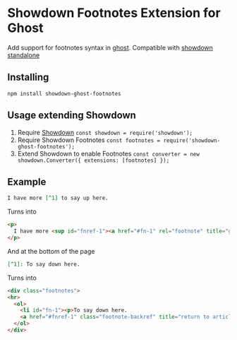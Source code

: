 # Showdown Footnotes Extension for Ghost

Add support for footnotes syntax in [ghost](https://github.com/TryGhost/Ghost/).
Compatible with [showdown standalone](https://github.com/showdownjs/showdown/)

## Installing 
`npm install showdown-ghost-footnotes`

## Usage extending Showdown
1. Require [Showdown](https://github.com/showdownjs/showdown/) `const showdown = require('showdown');`
2. Require Showdown Footnotes `const footnotes = require('showdown-ghost-footnotes');`
3. Extend Showdown to enable Footnotes `const converter = new showdown.Converter({ extensions: [footnotes] });`

## Example
```md
I have more [^1] to say up here.
```
Turns into

```html
<p>
  I have more <sup id="fnref-1"><a href="#fn-1" rel="footnote" title="go to footnote">1</a></sup> to say up here.
</p>
```
And at the bottom of the page
```md
[^1]: To say down here.
```
Turns into

```html
<div class="footnotes">
<hr>
  <ol>
    <li id="fn-1"><p>To say down here.
    <a href="#fnref-1" class="footnote-backref" title="return to article">↩</a></p></li>
  </ol>
</div>
```